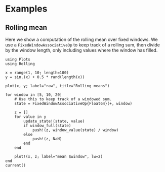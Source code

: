 # Examples

## Rolling mean
Here we show a computation of the rolling mean over fixed windows. We use a 
`FixedWindowAssociativeOp` to keep track of a rolling sum, then divide by the window
length, only including values where the window has filled.

```@example mean
using Plots
using Rolling

x = range(1, 10; length=100)
y = sin.(x) + 0.5 * rand(length(x))

plot(x, y; label="raw", title="Rolling means")

for window in [5, 10, 20]
    # Use this to keep track of a windowed sum.
    state = FixedWindowAssociativeOp{Float64}(+, window)

    z = []
    for value in y
        update_state!(state, value)
        if window_full(state)
            push!(z, window_value(state) / window)
        else
            push!(z, NaN)
        end
    end

    plot!(x, z; label="mean $window", lw=2)
end
current()
```
